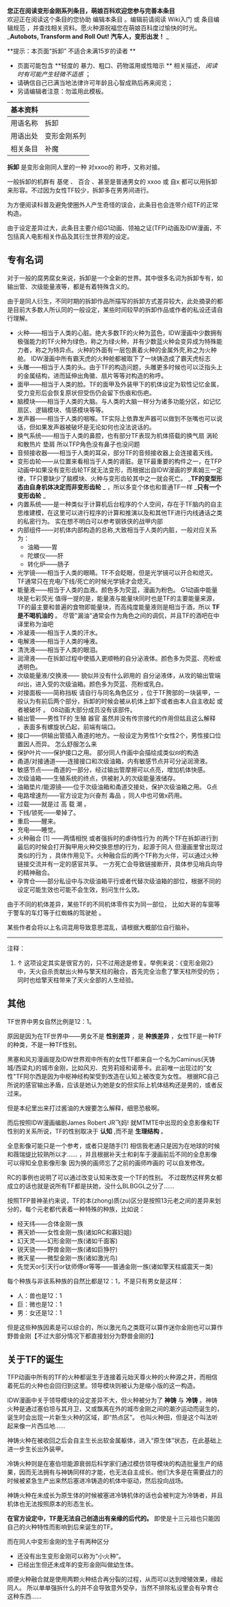 **您正在阅读变形金刚系列条目，萌娘百科欢迎您参与完善本条目**  
欢迎正在阅读这个条目的您协助  编辑本条目  。编辑前请阅读  Wiki入门  或  条目编辑规范
，并查找相关资料。愿火种源祝福您在萌娘百科度过愉快的时光。  
_**Autobots, Transform and Roll Out! 汽车人，变形出发！** _

**提示：本页面“拆卸” 不适合未满15岁的读者  **

  * 页面可能包含 **轻度的 暴力、粗口、药物滥用或性暗示  ** 相关描述， _阅读时有可能产生轻微不适感_ ； 
  * 请确信自己已满当地法律许可年龄且心智成熟后再来阅览； 
  * 另请编辑者注意：勿滥用此模板。 

|  **基本资料**  ||
|---|---|
|用语名称  |  拆卸   |
|用语出处  |  变形金刚系列   |
|相关条目  |  补魔   |
  
**拆卸** 是变形金刚同人里的一种  对xxoo的  称呼，又称对接。

一般拆卸的机群有  基佬  、  百合  、甚至是普通男女的  xxoo  或  自x  都可以用拆卸来形容。不过因为女性TF较少，拆卸多在男男间进行。

为方便阅读科普及避免使圈外人产生奇怪的误会，此条目也会连带介绍TF的正常构造。

由于设定差异过大，此条目主要介绍G1动画、领袖之证(TFP)动画及IDW漫画，不包括真人电影相关作品及其衍生世界观的设定。

##  专有名词

对于一般的腐男腐女来说，拆卸是一个全新的世界。其中很多名词为拆卸专有，如输出管、次级能量液等，都是有着特殊含义的。

由于是同人衍生，不同时期的拆卸作品所描写的拆卸方式差异较大，此处摘录的都是目前大多数人所认同的一般设定，某些时间较早的拆卸作品或作者的私设还请自行理解。

  

  * 火种——相当于人类的心脏。绝大多数TF的火种为蓝色，IDW漫画中少数拥有极强能力的TF火种为绿色，称之为绿火种，并有少数蓝火种会变异成为特殊能力者，称之为特异点。火种的外面有一层包裹着火种的金属外壳,称之为火种舱。  IDW漫画中所有霸天虎的火种舱都被取下了一块铸造成了霸天虎标志 
  * 头雕——相当于人类的头。由于TF的构造问题，头雕更多时候也可以泛指头上的金属结构，进而延伸出角徽、扇片等等对构造的称呼。 
  * 面甲——相当于人类的脸。TF的面甲及外装甲下的机体设定为软性记忆金属，受力变形后会恢复原状但受伤仍会留下伤痕和伤疤。 
  * 脑模块——相当于人类的大脑。与人类的大脑一样分为诸多功能分区，如记忆扇区、逻辑模块、情感模块等等。 
  * 发声器——相当于人类的咽喉。TF实际上依靠发声器可以做到不张嘴也可以说话，但如果发声器被破坏是无论如何也没法说话的。 
  * 换气系统——相当于人类的鼻腔，也有部分TF表现为机体搭载的换气扇  涡轮  和散热片  垫肩  所以TFP角色没有鼻子也没问题 
  * 音频接收器——相当于人类的耳朵，部分TF的音频接收器上会连接着天线。 
  * 变形齿轮——从位置来看相当于人类的肾脏。是TF最重要的构件之一，在TFP动画中如果没有变形齿轮TF就无法变形，而根据出自IDW漫画的罗素姆三一定律，TF只要缺少了脑模块、火种与变形齿轮其中之一就会死亡。 _**TF的变型形态由自身机体决定而非变形齿轮** _ ，所以多变个体也和普通TF一样 _**只有一个变形齿轮** _
  * 内置系统——是一种类似于计算机后台程序的个人空间，存在于TF脑内的自主思维建模，在这里可以进行程序的计算和推演以及和其他TF进行内线通话之类的私密行为。  实在想不明白可以参考钢铁侠的战甲内部 
  * 内部组件——对机体内部构造的总称,大致相当于人类的内脏，一般对应关系为： 
    * 油箱——胃 
    * 陀螺仪——肝 
    * 转化炉——肠子 
  * 光学镜——相当于人类的眼睛。TF不会眨眼，但是光学镜可以开合和熄灭。TF通常只在充电/下线/死亡的时候光学镜才会熄灭。 
  * 能量液——相当于人类的血液。颜色多为荧蓝，漫画为粉色。  G1动画中能量块是七彩荧光  值得一提的是，能量液与能量块同时也是TF的主要能量来源，TF的最主要和普遍的食物即能量块，而高纯度能量液则是相当于酒，所以 **TF是不喝机油的** 。  尽管"漏油"通常会作为角色之间的调侃，并且TF的酒吧在中译里称为油吧 
  * 冷凝液——相当于人类的汗水。 
  * 电解液——相当于人类的唾液。 
  * 清洗液——相当于人类的眼泪。 
  * 润滑液——在拆卸过程中使插入更顺畅的自分泌液体。颜色多为荧蓝、亮粉或透明色。 
  * 次级能量液/交换液——  貌似并没有什么卵用的  自分泌液体，从攻的输出管端♯♯出，进入受的次级油箱。颜色多为荧蓝、亮粉或乳白。 
  * 对接面板——简称挡板  请自行与同名角色区分  ，位于TF胯部的一块装甲，一般认为有前后两个部分，拆卸的时候会被从机体上卸下或者由本人自主收起  或者被破坏  。  08动画大部分成员没有该部件。 
  * 输出管——男性TF的  生殖  器官  虽然并没有传宗接代的作用但姑且这么解释  ，表面多有螺旋状凸起，前端有端口。 
  * 接口——供输出管插入甬道的地方。一般设定为男性1个女性2个，男性接口位置因人而异。  怎么舒服怎么来 
  * 保护叶片——保护接口之用。  部分同人作画中会描绘成类似♯♯的构造 
  * 甬道/对接通道——连接接口和次级油箱，内有敏感节点并可分泌润滑液。 
  * 敏感节点——甬道的一部分，经过输出管摩擦可以点亮，增加机体快感。 
  * 次级油箱——生殖系统的终点，供被射入的次级能量液储存。 
  * 油箱垫片/能源镜——位于次级油箱和甬道交接处，保护次级油箱之用。  G点 
  * 电路增速剂——官方设定为兴奋剂  毒品  ，同人中也可做x药用。 
  * 过载——就是过  高  载  潮  。 
  * 下线/锁死——晕掉了。 
  * 重启——醒来。 
  * 充电——睡觉。 
  * 火种融合  [1]  ——两情相悦  或者强拆时的虐待性行为  的两个TF在拆卸进行到最后的时候会打开胸甲用火种交换思想的行为，起源于同人  但漫画里曾出现过类似的行为  ，具体作用见下。火种融合后的两个TF称为火伴，可以通过火种链接交流并有一定的感官共享。  一方死亡会导致链接断开，具体参见哨兵向导的精神融合。 
  * 孕育仓——部分私设中与次级油箱平行或者代替次级油箱的部位，根据不同的设定可能生效也可能不会生效，别问生什么效。 

由于不同的机体差异，某些TF的不同机体零件实为同一部位，  比如大哥的车窗等于警车的车灯等于红蜘蛛的驾驶舱  。

某些作者会将以上名词混用导致意思混乱，请根据大概部位自行脑补。

* * *

    

注释：

  1. ↑  这项设定其实是很官方的，只不过用途是修复。举例来说：《变形金刚2》中，天火自杀贡献出火种与擎天柱的融合，首先完全治愈了擎天柱所受的伤；同时也给擎天柱带来了天火全部的人生经验。 

##  其他

TF世界中男女自然比例是12：1。

原因是因为在TF世界中——男女不是 **性别差异** ，是 **种族差异** ，女性TF是一种TF的种类，不是一种TF性别。

黑塞和风刃漫画提及IDW世界观中所有的女性TF都来自一个名为Caminus(天铸城/西梁丸)的城市金刚，比如风刃、克劳莉娅和诺蒂卡。此前唯一出现过的"女性"TF阿尔西是因为中枢神经构架受到改造在认知上被改变为女性。
根据RC自己所说的感官输出矛盾，应该是她认为她是女的但实际上机体结构还是男的，或者反过来。

但是本纪里出来打过酱油的大嫂要怎么解释，细思恐极啊。

而后按照IDW漫画编剧James Robert  JR飞妈!  就MTMTE中出现的全息影像和TF性别的关系所说，TF的性别取决于 **认知** ,而不是
**生理结构** 。

全息影像可能只是一个参考，或者只是随手[?]  相信我老通只是因为在地球的时候和薇瑞缇比较熟所以才……
，并且根据补天士和刹车于漫画前后不同的全息影像可以得知全息影像形象  因为换的画师忘了之前的画师咋画的  可以自发修改。

RC的事例也说明了可以通过改变认知来改变一个TF的性别。  不过既然这样男女都成立的话也就是说所有TF都是扶她，没什么BLBGGL之分了……

按照TFP普神圣约来说，TF的本(zhong)质(zu)区分是按照13元老之间的差异来划分的，每个元老都代表着一种特殊的种族，比如说：

  * 经天纬——合体金刚一族 
  * 赛天娇——女性金刚一族(诸如RC和寡妇姐) 
  * 幻天灵——幻形金刚一族(诸如千面客) 
  * 锐天骁——野兽金刚一族(诸如巨狰狞) 
  * 微天星——微型金刚一族(诸如激光鸟) 
  * 先觉天or引天行or钛师傅or等等——普通金刚一族(诸如擎天柱威震天一类) 

每个种族与非该系种族的自然比都是12：1，不是只有男女是这样：

  * 人：兽也是12：1 
  * 巨：微也是12：1 
  * 男：女还是12：1 

但是这些种族因素是可以综合的，所以激光鸟之类既可以算作迷你金刚也可以算作野兽金刚【不过大部分情况下都直接划分为野兽金刚的】

##  关于TF的诞生

TFP动画中所有的TF的火种都诞生于连接着元始天尊火种的火种源之井，而相信着死后的火种也会回归到这里。领导模块则被认为是缩小版的这一构造。

IDW漫画中关于领导模块的设定差异不大，但火种被分为了 **神铸** 与 **冷铸**
。神铸火种是通过塞伯坦与其月卫，又或飘离在外的城市金刚之间的潮汐运动而诞生的，诞生时会出现一片新生火种的区域，即“热点区”。
也叫火种田，但是这个叫法听起来像一片西瓜地……

神铸火种在被收回之后会自主生长出软金属躯体，进入“原生体”状态，在此基础上进一步生长出外装甲。

冷铸火种则是在塞伯坦能源衰弱后科学家们通过模仿领导模块的构造批量生产的结果，因而无法拥有与神铸同样的才能，也无法自主成长。他们大多是在需要战力的时候被紧急生产出来然后塞进冷铸造的机体中驱动，然后投向战场。

神铸火种在未成长为原生体的时候被塞进冷铸机体的话也会被判定为冷铸者，并且机体也无法按照原本的形态生长。

**在官方设定中，TF是无法自己创造出有亲缘的后代的。** 即使是十三元祖也只能因自己的火种特性而影响到后来诞生的TF。

而在同人中变形金刚的生子有两种区分

  * 还没有出生变形金刚可以称为“小火种”。 
  * 已经出生但还未成年的变形金刚叫做幼生体。 

顺便火种融合就是使用两颗火种结合再分裂的过程，从而可以达到增殖效果，缘起同人。
所以单单强拆什么的并不会导致意外受孕，当然不排除私设里会有孕育仓这种东西……

